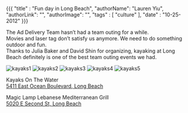 {{{
  "title" : "Fun day in Long Beach",
  "authorName": "Lauren Yiu",
  "authorLink": "",
  "authorImage": "",
  "tags" : [ "culture" ],
  "date" : "10-25-2012"
}}}

The Ad Delivery Team hasn’t had a team outing for a while.  
Movies and laser tag don’t satisfy us anymore.  We need to do something outdoor and fun.  
Thanks to Julia Baker and David Shin for organizing, kayaking at Long Beach definitely is one of the best team outing events we had.

![kayaks1](http://i.imgur.com/Qoet8.jpg)
![kayaks2](http://i.imgur.com/JvZ4v.jpg)
![kayaks3](http://i.imgur.com/Eamfw.jpg)
![kayaks4](http://i.imgur.com/C10ni.jpg)
![kayaks5](http://i.imgur.com/WgDfn.jpg)

Kayaks On The Water  
[5411 East Ocean Boulevard, Long Beach](http://goo.gl/maps/LlYRG)

Magic Lamp Lebanese Mediterranean Grill  
[5020 E Second St, Long Beach](http://goo.gl/maps/xA92Q)
